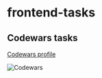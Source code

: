 # frontend-tasks

## Codewars tasks

[Codewars profile](https://www.codewars.com/users/alexey-koran)

![Codewars](https://github.r2v.ch/codewars?user=alexey-koran&top_languages=true)
